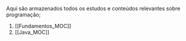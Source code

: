 
Aqui são armazenados todos os estudos e conteúdos relevantes sobre programação;

1.  [[Fundamentos_MOC]]
2.  [[Java_MOC]] 